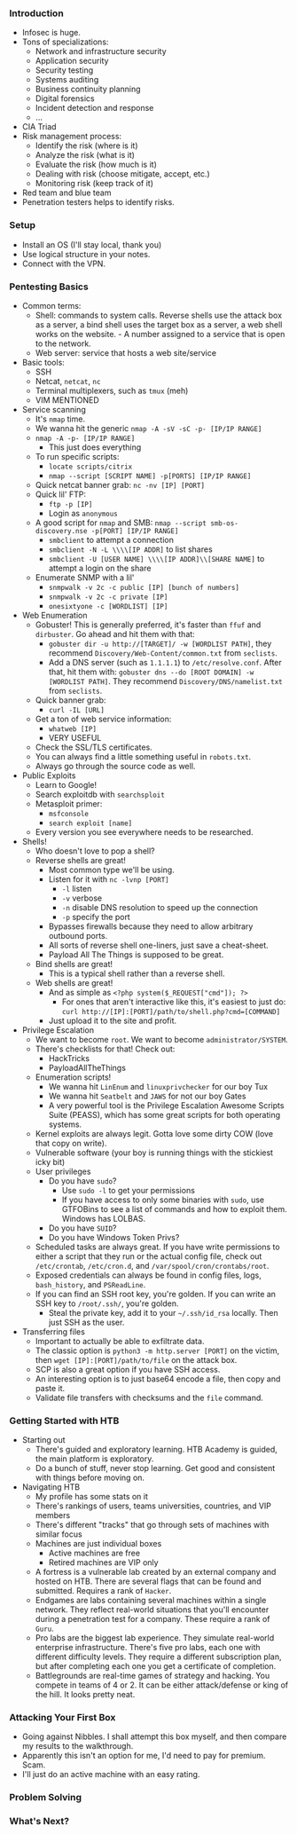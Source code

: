 ### Introduction
- Infosec is huge.
- Tons of specializations:
	- Network and infrastructure security
	- Application security
	- Security testing
	- Systems auditing
	- Business continuity planning
	- Digital forensics
	- Incident detection and response
	- ...
- CIA Triad
- Risk management process:
	- Identify the risk (where is it)
	- Analyze the risk (what is it)
	- Evaluate the risk (how much is it)
	- Dealing with risk (choose mitigate, accept, etc.)
	- Monitoring risk (keep track of it)
- Red team and blue team
- Penetration testers helps to identify risks.
### Setup
- Install an OS (I'll stay local, thank you)
- Use logical structure in your notes.
- Connect with the VPN.
### Pentesting Basics
- Common terms:
	- Shell: commands to system calls. Reverse shells use the attack box as a server, a bind shell uses the target box as a server, a web shell works on the website. - A number assigned to a service that is open to the network.
	- Web server: service that hosts a web site/service
- Basic tools:
	- SSH
	- Netcat, `netcat`, `nc`
	- Terminal multiplexers, such as `tmux` (meh)
	- VIM MENTIONED
- Service scanning
	- It's `nmap` time.
	- We wanna hit the generic `nmap -A -sV -sC -p- [IP/IP RANGE]`
	- `nmap -A -p- [IP/IP RANGE]`
		- This just does everything
	- To run specific scripts:
		- `locate scripts/citrix`
		- `nmap --script [SCRIPT NAME] -p[PORTS] [IP/IP RANGE]`
	- Quick netcat banner grab: `nc -nv [IP] [PORT]`
	- Quick lil' FTP:
		- `ftp -p [IP]`
		- Login as `anonymous`
	- A good script for `nmap` and SMB: `nmap --script smb-os-discovery.nse -p[PORT] [IP/IP RANGE]`
		- `smbclient` to attempt a connection
		- `smbclient -N -L \\\\[IP ADDR]` to list shares
		- `smbclient -U [USER NAME] \\\\[IP ADDR]\\[SHARE NAME]` to attempt a login on the share
	- Enumerate SNMP with a lil' 
		- `snmpwalk -v 2c -c public [IP] [bunch of numbers]`
		- `snmpwalk -v 2c -c private [IP]`
		- `onesixtyone -c [WORDLIST] [IP]`
- Web Enumeration
	- Gobuster! This is generally preferred, it's faster than `ffuf` and `dirbuster`. Go ahead and hit them with that:
		- `gobuster dir -u http://[TARGET]/ -w [WORDLIST PATH]`, they recommend `Discovery/Web-Content/common.txt` from `seclists`.
		- Add a DNS server (such as `1.1.1.1`) to `/etc/resolve.conf`. After that, hit them with: `gobuster dns --do [ROOT DOMAIN] -w [WORDLIST PATH]`. They recommend `Discovery/DNS/namelist.txt` from `seclists`.
	- Quick banner grab:
		- `curl -IL [URL]`
	- Get a ton of web service information:
		- `whatweb [IP]`
		- VERY USEFUL
	- Check the SSL/TLS certificates.
	- You can always find a little something useful in `robots.txt`.
	- Always go through the source code as well.
- Public Exploits
	- Learn to Google!
	- Search exploitdb with `searchsploit`
	- Metasploit primer:
		- `msfconsole`
		- `search exploit [name]`
	- Every version you see everywhere needs to be researched.
- Shells!
	- Who doesn't love to pop a shell?
	- Reverse shells are great!
		- Most common type we'll be using.
		- Listen for it with `nc -lvnp [PORT]`
			- `-l` listen
			- `-v` verbose
			- `-n` disable DNS resolution to speed up the connection
			- `-p` specify the port
		- Bypasses firewalls because they need to allow arbitrary outbound ports.
		- All sorts of reverse shell one-liners, just save a cheat-sheet.
		- Payload All The Things is supposed to be great.
	- Bind shells are great!
		- This is a typical shell rather than a reverse shell.
	- Web shells are great!
		- And as simple as `<?php system($_REQUEST["cmd"]); ?>`
			- For ones that aren't interactive like this, it's easiest to just do: `curl http://[IP]:[PORT]/path/to/shell.php?cmd=[COMMAND]`
		- Just upload it to the site and profit.
- Privilege Escalation
	- We want to become `root`. We want to become `administrator/SYSTEM`.
	- There's checklists for that! Check out:
		- HackTricks
		- PayloadAllTheThings
	- Enumeration scripts!
		- We wanna hit `LinEnum` and `linuxprivchecker` for our boy Tux
		- We wanna hit `Seatbelt` and `JAWS` for not our boy Gates
		- A very powerful tool is the Privilege Escalation Awesome Scripts Suite (PEASS), which has some great scripts for both operating systems.
	- Kernel exploits are always legit. Gotta love some dirty COW (love that copy on write).
	- Vulnerable software (your boy is running things with the stickiest icky bit)
	- User privileges
		- Do you have `sudo`?
			- Use `sudo -l` to get your permissions
			- If you have access to only some binaries with `sudo`, use GTFOBins to see a list of commands and how to exploit them. Windows has LOLBAS. 
		- Do you have `SUID`?
		- Do you have Windows Token Privs?
	- Scheduled tasks are always great. If you have write permissions to either a script that they run or the actual config file, check out `/etc/crontab`, `/etc/cron.d`, and `/var/spool/cron/crontabs/root`.
	- Exposed credentials can always be found in config files, logs, `bash_history`, and `PSReadLine`.
	- If you can find an SSH root key, you're golden. If you can write an SSH key to `/root/.ssh/`, you're golden.
		- Steal the private key, add it to your `~/.ssh/id_rsa` locally. Then just SSH as the user.
- Transferring files
	- Important to actually be able to exfiltrate data.
	- The classic option is `python3 -m http.server [PORT]` on the victim, then `wget [IP]:[PORT]/path/to/file` on the attack box.
	- SCP is also a great option if you have SSH access.
	- An interesting option is to just base64 encode a file, then copy and paste it.
	- Validate file transfers with checksums and the `file` command.
### Getting Started with HTB
- Starting out
	- There's guided and exploratory learning. HTB Academy is guided, the main platform is exploratory.
	- Do a bunch of stuff, never stop learning. Get good and consistent with things before moving on.
- Navigating HTB
	- My profile has some stats on it
	- There's rankings of users, teams universities, countries, and VIP members
	- There's different "tracks" that go through sets of machines with similar focus
	- Machines are just individual boxes
		- Active machines are free
		- Retired machines are VIP only
	- A fortress is a vulnerable lab created by an external company and hosted on HTB. There are several flags that can be found and submitted. Requires a rank of `Hacker`.
	- Endgames are labs containing several machines within a single network. They reflect real-world situations that you'll encounter during a penetration test for a company. These require a rank of `Guru`.
	- Pro labs are the biggest lab experience. They simulate real-world enterprise infrastructure. There's five pro labs, each one with different difficulty levels. They require a different subscription plan, but after completing each one you get a certificate of completion.
	- Battlegrounds are real-time games of strategy and hacking. You compete in teams of 4 or 2. It can be either attack/defense or king of the hill. It looks pretty neat.
### Attacking Your First Box
- Going against Nibbles. I shall attempt this box myself, and then compare my results to the walkthrough.
- Apparently this isn't an option for me, I'd need to pay for premium. Scam.
- I'll just do an active machine with an easy rating.
### Problem Solving
### What's Next?